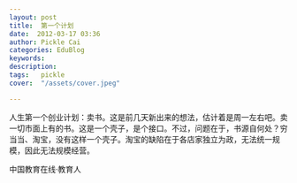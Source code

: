 ```yaml
---
layout: post  
title:  第一个计划  
date:  2012-03-17 03:36  
author: Pickle Cai  
categories: EduBlog  
keywords: 
description:   
tags:	pickle   
cover:  "/assets/cover.jpeg"  

---  
```

    
 人生第一个创业计划：卖书。这是前几天新出来的想法，估计着是周一左右吧。卖一切市面上有的书。这是一个壳子，是个接口。不过，问题在于，书源自何处？穷当当、淘宝，没有这样一个壳子。淘宝的缺陷在于各店家独立为政，无法统一规模，因此无法规模经营。

				

		    
 中国教育在线·教育人

